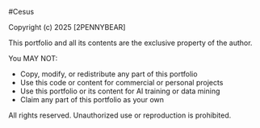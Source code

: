 #Cesus

Copyright (c) 2025 [2PENNYBEAR]

This portfolio and all its contents are the exclusive property of the author.

You MAY NOT:
- Copy, modify, or redistribute any part of this portfolio
- Use this code or content for commercial or personal projects
- Use this portfolio or its content for AI training or data mining
- Claim any part of this portfolio as your own

All rights reserved. Unauthorized use or reproduction is prohibited.
